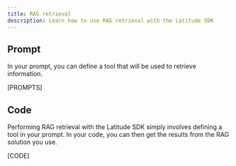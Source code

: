 ```yaml
---
title: RAG retrieval
description: Learn how to use RAG retrieval with the Latitude SDK
---
```


## Prompt

In your prompt, you can define a tool that will be used to retrieve information.

[PROMPTS]

## Code

Performing RAG retrieval with the Latitude SDK simply involves defining a tool in your prompt. In your code, you can then get the results from the RAG solution you use.

[CODE]
